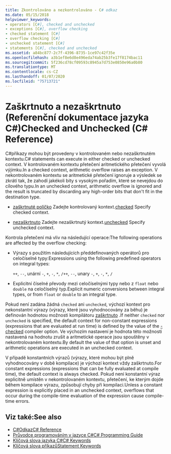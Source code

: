 ```yaml
---
title: Zkontrolováno a nezkontrolováno - C# odkaz
ms.date: 05/15/2018
helpviewer_keywords:
- operators [C#], checked and unchecked
- exceptions [C#], overflow checking
- checked statement [C#]
- overflow checking [C#]
- unchecked statement [C#]
- statements [C#], checked and unchecked
ms.assetid: a84bc877-2c7f-4396-8735-1ce97c42f35e
ms.openlocfilehash: a3b1ef8e6d8e496eda74ab25b3fe17f8174bac11
ms.sourcegitcommit: 5f236cd78cf09593c8945a7d753e0850e96a0b80
ms.translationtype: MT
ms.contentlocale: cs-CZ
ms.lasthandoff: 01/07/2020
ms.locfileid: "75713721"
---
```

# <a name="checked-and-unchecked-c-reference"></a><span data-ttu-id="dc997-102">Zaškrtnuto a nezaškrtnuto (Referenční dokumentace jazyka C#)</span><span class="sxs-lookup"><span data-stu-id="dc997-102">Checked and Unchecked (C# Reference)</span></span>
<span data-ttu-id="dc997-103">C#příkazy mohou být provedeny v kontrolovaném nebo nezaškrtnutém kontextu.</span><span class="sxs-lookup"><span data-stu-id="dc997-103">C# statements can execute in either checked or unchecked context.</span></span> <span data-ttu-id="dc997-104">V kontrolovaném kontextu přetečení aritmetického přetečení vyvolá výjimku.</span><span class="sxs-lookup"><span data-stu-id="dc997-104">In a checked context, arithmetic overflow raises an exception.</span></span> <span data-ttu-id="dc997-105">V nekontrolovaném kontextu se aritmetické přetečení ignoruje a výsledek se zkrátí tak, že zahodí jakékoli bity s vysokým pořadím, které se nevejdou do cílového typu.</span><span class="sxs-lookup"><span data-stu-id="dc997-105">In an unchecked context, arithmetic overflow is ignored and the result is truncated by discarding any high-order bits that don't fit in the destination type.</span></span>  
  
- <span data-ttu-id="dc997-106">[zaškrtnuté políčko](checked.md) Zadejte kontrolovaný kontext.</span><span class="sxs-lookup"><span data-stu-id="dc997-106">[checked](checked.md) Specify checked context.</span></span>  
  
- <span data-ttu-id="dc997-107">[nezaškrtnuto](unchecked.md) Zadejte nezaškrtnutý kontext.</span><span class="sxs-lookup"><span data-stu-id="dc997-107">[unchecked](unchecked.md) Specify unchecked context.</span></span>  
  
 <span data-ttu-id="dc997-108">Kontrola přetečení má vliv na následující operace:</span><span class="sxs-lookup"><span data-stu-id="dc997-108">The following operations are affected by the overflow checking:</span></span>  
  
- <span data-ttu-id="dc997-109">Výrazy s použitím následujících předdefinovaných operátorů pro celočíselné typy:</span><span class="sxs-lookup"><span data-stu-id="dc997-109">Expressions using the following predefined operators on integral types:</span></span>  
  
     <span data-ttu-id="dc997-110">`++`, `--`, unární `-`, `+`, `-`, `*`, `/`</span><span class="sxs-lookup"><span data-stu-id="dc997-110">`++`, `--`, unary `-`, `+`, `-`, `*`, `/`</span></span>  
  
- <span data-ttu-id="dc997-111">Explicitní číselné převody mezi celočíselnými typy nebo z `float` nebo `double` na celočíselný typ.</span><span class="sxs-lookup"><span data-stu-id="dc997-111">Explicit numeric conversions between integral types, or from `float` or `double` to an integral type.</span></span>  
  
 <span data-ttu-id="dc997-112">Pokud není zadána žádná `checked` ani `unchecked`, výchozí kontext pro nekonstantní výrazy (výrazy, které jsou vyhodnocovány za běhu) je definován hodnotou možnosti kompilátoru [zaškrtnuto](../compiler-options/checked-compiler-option.md) .</span><span class="sxs-lookup"><span data-stu-id="dc997-112">If neither `checked` nor `unchecked` is specified, the default context for non-constant expressions (expressions that are evaluated at run time) is defined by the value of the [-checked](../compiler-options/checked-compiler-option.md) compiler option.</span></span> <span data-ttu-id="dc997-113">Ve výchozím nastavení je hodnota této možnosti nastavená na hodnotu zrušit a aritmetické operace jsou spouštěny v nekontrolovaném kontextu.</span><span class="sxs-lookup"><span data-stu-id="dc997-113">By default the value of that option is unset and arithmetic operations are executed in an unchecked context.</span></span>
 
 <span data-ttu-id="dc997-114">V případě konstantních výrazů (výrazy, které mohou být plně vyhodnocovány v době kompilace) je výchozí kontext vždy zaškrtnuto.</span><span class="sxs-lookup"><span data-stu-id="dc997-114">For constant expressions (expressions that can be fully evaluated at compile time), the default context is always checked.</span></span> <span data-ttu-id="dc997-115">Pokud není konstantní výraz explicitně umístěn v nekontrolovaném kontextu, přetečení, ke kterým dojde během kompilace výrazu, způsobují chyby při kompilaci.</span><span class="sxs-lookup"><span data-stu-id="dc997-115">Unless a constant expression is explicitly placed in an unchecked context, overflows that occur during the compile-time evaluation of the expression cause compile-time errors.</span></span>
  
## <a name="see-also"></a><span data-ttu-id="dc997-116">Viz také:</span><span class="sxs-lookup"><span data-stu-id="dc997-116">See also</span></span>

- [<span data-ttu-id="dc997-117">C#Odkaz</span><span class="sxs-lookup"><span data-stu-id="dc997-117">C# Reference</span></span>](../index.md)
- [<span data-ttu-id="dc997-118">Průvodce programováním v jazyce C#</span><span class="sxs-lookup"><span data-stu-id="dc997-118">C# Programming Guide</span></span>](../../programming-guide/index.md)
- [<span data-ttu-id="dc997-119">Klíčová slova jazyka C#</span><span class="sxs-lookup"><span data-stu-id="dc997-119">C# Keywords</span></span>](index.md)
- [<span data-ttu-id="dc997-120">Klíčová slova příkazů</span><span class="sxs-lookup"><span data-stu-id="dc997-120">Statement Keywords</span></span>](statement-keywords.md)
